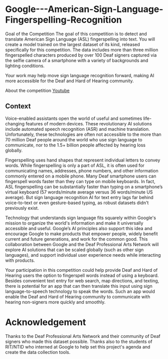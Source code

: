 # Google---American-Sign-Language-Fingerspelling-Recognition

Goal of the Competition
The goal of this competition is to detect and translate American Sign Language (ASL) fingerspelling into text. You will create a model trained on the largest dataset of its kind, released specifically for this competition. The data includes more than three million fingerspelled characters produced by over 100 Deaf signers captured via the selfie camera of a smartphone with a variety of backgrounds and lighting conditions.

Your work may help move sign language recognition forward, making AI more accessible for the Deaf and Hard of Hearing community.

About the competition [Youtube](https://www.youtube.com/watch?v=q3xKB3dfvtA)

## **Context**
Voice-enabled assistants open the world of useful and sometimes life-changing features of modern devices. These revolutionary AI solutions include automated speech recognition (ASR) and machine translation. Unfortunately, these technologies are often not accessible to the more than 70 million Deaf people around the world who use sign language to communicate, nor to the 1.5+ billion people affected by hearing loss globally.

Fingerspelling uses hand shapes that represent individual letters to convey words. While fingerspelling is only a part of ASL, it is often used for communicating names, addresses, phone numbers, and other information commonly entered on a mobile phone. Many Deaf smartphone users can fingerspell words faster than they can type on mobile keyboards. In fact, ASL fingerspelling can be substantially faster than typing on a smartphone’s virtual keyboard (57 words/minute average versus 36 words/minute US average). But sign language recognition AI for text entry lags far behind voice-to-text or even gesture-based typing, as robust datasets didn't previously exist.

Technology that understands sign language fits squarely within Google's mission to organize the world's information and make it universally accessible and useful. Google’s AI principles also support this idea and encourage Google to make products that empower people, widely benefit current and future generations, and work for the common good. This collaboration between Google and the Deaf Professional Arts Network will explore AI solutions that can be scaled globally (such as other sign languages), and support individual user experience needs while interacting with products.

Your participation in this competition could help provide Deaf and Hard of Hearing users the option to fingerspell words instead of using a keyboard. Besides convenient text entry for web search, map directions, and texting, there is potential for an app that can then translate this input using sign language-to-speech technology to speak the words. Such an app would enable the Deaf and Hard of Hearing community to communicate with hearing non-signers more quickly and smoothly.



# **Acknowledgement**

Thanks to the Deaf Professional Arts Network and their community of Deaf signers who made this dataset possible. Thanks also to the students of RIT/NTID who interned at Google to help set this project's agenda and create the data collection tools.
